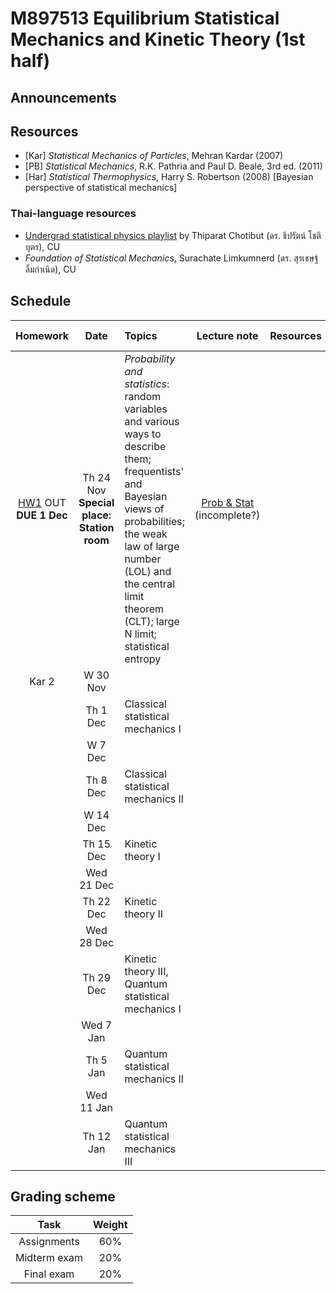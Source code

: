 # M897513 Equilibrium Statistical Mechanics and Kinetic Theory (1st half)

## Announcements


## Resources

* [Kar] *Statistical Mechanics of Particles*, Mehran Kardar (2007) 
* [PB] *Statistical Mechanics*, R.K. Pathria and Paul D. Beale, 3rd ed. (2011) 
* [Har] *Statistical Thermophysics*, Harry S. Robertson (2008) [Bayesian perspective of statistical mechanics]

### Thai-language resources

* [Undergrad statistical physics playlist](https://www.youtube.com/playlist?list=PL0XuSm2_1reOH2Zsr0gKNA1uRCJ290eco) by Thiparat Chotibut (ดร. ธิปรัตน์ โชติบุตร), CU
* *Foundation of Statistical Mechanics*, Surachate Limkumnerd (ดร. สุรเชษฐ์ ลิ้มกำเนิด), CU

## Schedule

|Homework|Date| Topics |Lecture note|Resources|Additional resources|
|:------:|:--:|:-------|:----------:|:--------:|:-------------------|
|[HW1](https://github.com/Ninnat/M897513-stat-mech-2-2565/blob/main/assignments/hw1.pdf) OUT <br> **DUE 1 Dec**|Th 24 Nov <br> **Special place: Station room**|*Probability and statistics*: random variables and various ways to describe them; frequentists' and Bayesian views of probabilities; the weak law of large number (LOL) and the central limit theorem (CLT); large N limit; statistical entropy|[Prob & Stat](https://github.com/Ninnat/M897513-stat-mech-2-2565/blob/main/lecture-notes/Prob_beta.pdf) (incomplete?)
|Kar 2|W 30 Nov|
||Th 1 Dec|Classical statistical mechanics I|
||W 7 Dec|
||Th 8 Dec|Classical statistical mechanics II|
||W 14 Dec|
||Th 15 Dec|Kinetic theory I|
||Wed 21 Dec|
||Th 22 Dec|Kinetic theory II|
||Wed 28 Dec|
||Th 29 Dec|Kinetic theory III, Quantum statistical mechanics I|
||Wed 7 Jan|
||Th 5 Jan|Quantum statistical mechanics II|
||Wed 11 Jan|
||Th 12 Jan|Quantum statistical mechanics III|



## Grading scheme
|Task|Weight|
|:------:|:--:|
|Assignments|60%|
|Midterm exam|20%|
|Final exam|20%|

<!--Scanning the QR code below will bring you to this repository.

<p align="center">
  <img height="300" src="qr-code.png">
</p>-->

